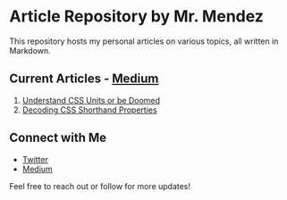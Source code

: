 # Article Repository by Mr. Mendez

This repository hosts my personal articles on various topics, all written in Markdown.

## Current Articles - [Medium](https://medium.com/@mrmendez)
1. [Understand CSS Units or be Doomed](./articles/css/1-units.md)
2. [Decoding CSS Shorthand Properties](./articles/css/2-shorthand-properties.md)

## Connect with Me

- [Twitter](https://twitter.com/justmrmendez)
- [Medium](https://medium.com/@mrmendez)

Feel free to reach out or follow for more updates!

